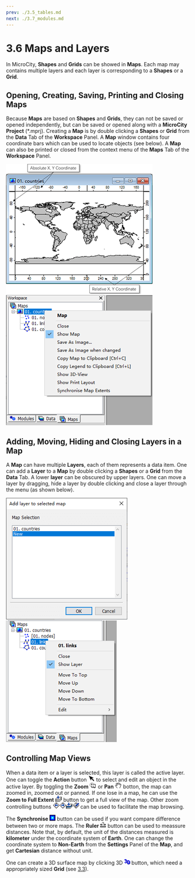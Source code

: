 ```yaml
---
prev: ./3.5_tables.md
next: ./3.7_modules.md
---
```

# 3.6 Maps and Layers
In MicroCity, **Shapes** and **Grids** can be showed in **Maps**. Each map may contains multiple layers and each layer is corresponding to a **Shapes** or a **Grid**.
## Opening, Creating, Saving, Printing and Closing Maps
Because **Maps** are based on **Shapes** and **Grids**, they can not be saved or opened independently, but can be saved or opened along with a **MicroCity Project** (\*.mprj). Creating a **Map** is by double clicking a **Shapes** or **Grid** from the **Data** Tab of the **Workspace** Panel. A **Map** window contains four coordinate bars which can be used to locate objects (see below). A **Map** can also be printed or closed from the context menu of the **Maps** Tab of the **Workspace** Panel.

![map_coordinates](../../images/doc/map_coordinates.png) &nbsp; ![map_menu](../../images/doc/map_menu.png)
## Adding, Moving, Hiding and Closing Layers in a Map
A **Map** can have multiple **Layers**, each of them represents a data item. One can add a **Layer** to a **Map** by double clicking a **Shapes** or a **Grid** from the **Data** Tab. A lower **layer** can be obscured by upper layers. One can move a layer by dragging, hide a layer by double clicking and close a layer through the menu (as shown below).

![add_layer](../../images/doc/add_layer.png) &nbsp;&nbsp; ![layer_menu](../../images/doc/layer_menu.png)

## Controlling Map Views
When a data item or a layer is selected, this layer is called the active layer. One can toggle the **Action** button ![b_action](../../images/doc/button_action.png) to select and edit an object in the active layer. By toggling the **Zoom** ![b_zoom](../../images/doc/button_zoom.png) or **Pan** ![b_pan](../../images/doc/button_pan.png) botton, the map can zoomed in, zoomed out or panned. If one lose in a map, he can use the **Zoom to Full Extent** ![b_zfull](../../images/doc/button_zoom_full.png) button to get a full view of the map. Other zoom controlling buttons ![b_zlast](../../images/doc/button_zoom_last.png)![b_znext](../../images/doc/button_zoom_next.png)![b_zactive](../../images/doc/button_zoom_active.png)![b_zsel](../../images/doc/button_zoom_selection.png) can be used to facilitate the map browsing. 

The **Synchronise** ![b_sync](../../images/doc/button_sync.png) button can be used if you want compare difference between two or more maps. The **Ruler** ![b_ruler](../../images/doc/button_ruler.png) button can be used to meassure distances. Note that, by default, the unit of the distances measured is **kilometer** under the coordinate system of **Earth**. One can change the coordinate system to **Non-Earth** from the **Settings** Panel of the **Map**, and get **Cartesian** distance without unit.

One can create a 3D surface map by clicking 3D ![b_3d](../../images/doc/button_3d.png) button, which need a appropriately sized **Grid** (see [3.3](3.3_raster_grids.md#display-settings-and-3d-view)).
